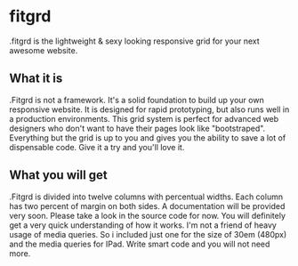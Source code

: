 fitgrd
======

.fitgrd is the lightweight &amp; sexy looking responsive grid for your next awesome website.

## What it is
.Fitgrd is not a framework. It's a solid foundation to build up your own responsive website. 
It is designed for rapid prototyping, but also runs well in a production environments. 
This grid system is perfect for advanced web designers who don't want to have their pages look like "bootstraped". 
Everything but the grid is up to you and gives you the ability to save a lot of dispensable code. 
Give it a try and you'll love it.

## What you will get
.Fitgrd is divided into twelve columns with percentual widths. 
Each column has two percent of margin on both sides. A documentation will be provided very soon. 
Please take a look in the source code for now. You will definitely get a very 
quick understanding of how it works. I'm not a friend of heavy usage of media queries. 
So i included just one for the size of 30em (480px) and the media queries for IPad. 
Write smart code and you will not need more.
